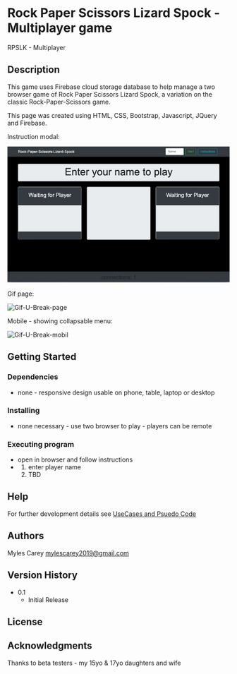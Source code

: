 # Rock Paper Scissors Lizard Spock - Multiplayer game

RPSLK - Multiplayer

## Description
 
This game uses Firebase cloud storage database to help manage a two browser game
of Rock Paper Scissors Lizard Spock, a variation on the classic Rock-Paper-Scissors game. 


This page was created using HTML, CSS, Bootstrap, Javascript, JQuery and Firebase.

Instruction modal:

![Gif-U-Break-Instructions](assets/images/wireframe1.png)

Gif page:

![Gif-U-Break-page](assets/images/wireframe1b.png)

Mobile - showing collapsable menu:

![Gif-U-Break-mobil](assets/images/wireframe-mobil.png)

## Getting Started

### Dependencies

* none - responsive design usable on phone, table, laptop or desktop

### Installing

* none necessary - use two browser to play - players can be remote

### Executing program

* open in browser and follow instructions
*   1. enter player name
    2. TBD

    

## Help

For further development details see [UseCases and Psuedo Code](UseCases-PsuedoCode.md)

## Authors

Myles Carey 
mylescarey2019@gmail.com 

## Version History
 
* 0.1
    * Initial Release

## License


## Acknowledgments

Thanks to beta testers - my 15yo & 17yo daughters and wife 
